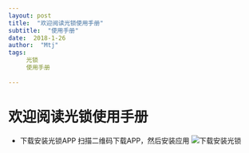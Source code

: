 ```yaml
---
layout: post
title:  "欢迎阅读光锁使用手册"
subtitle:  "使用手册"
date:  2018-1-26
author:  "Mtj"
tags:
     光锁
     使用手册
     
---
```


# 欢迎阅读光锁使用手册
* 下载安装光锁APP
扫描二维码下载APP，然后安装应用
![下载安装光锁](http://img.blog.csdn.net/20180126153028489?watermark/2/text/aHR0cDovL2Jsb2cuY3Nkbi5uZXQvcXFfMjg3NzkwODM=/font/5a6L5L2T/fontsize/400/fill/I0JBQkFCMA==/dissolve/70/gravity/SouthEast)
